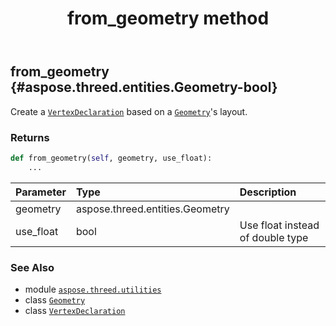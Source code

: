 ﻿---
title: from_geometry method
second_title: Aspose.3D for Python via .NET API References
description: 
type: docs
weight: 50
url: /aspose.threed.utilities/vertexdeclaration/from_geometry/
is_root: false
---

## from_geometry {#aspose.threed.entities.Geometry-bool}

Create a [`VertexDeclaration`](/3d/python-net/aspose.threed.utilities/vertexdeclaration) based on a [`Geometry`](/3d/python-net/aspose.threed.entities/geometry)'s layout.


### Returns 





```python
def from_geometry(self, geometry, use_float):
    ...
```


| Parameter | Type | Description |
| :- | :- | :- |
| geometry | aspose.threed.entities.Geometry |  |
| use_float | bool | Use float instead of double type |



### See Also
* module [`aspose.threed.utilities`](../../)
* class [`Geometry`](/3d/python-net/aspose.threed.entities/geometry)
* class [`VertexDeclaration`](/3d/python-net/aspose.threed.utilities/vertexdeclaration)
